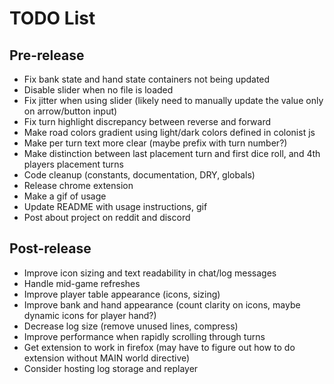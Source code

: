 # TODO List

## Pre-release

- Fix bank state and hand state containers not being updated
- Disable slider when no file is loaded
- Fix jitter when using slider (likely need to manually update the value only on arrow/button input)
- Fix turn highlight discrepancy between reverse and forward
- Make road colors gradient using light/dark colors defined in colonist js
- Make per turn text more clear (maybe prefix with turn number?)
- Make distinction between last placement turn and first dice roll, and 4th players placement turns
- Code cleanup (constants, documentation, DRY, globals)
- Release chrome extension
- Make a gif of usage
- Update README with usage instructions, gif
- Post about project on reddit and discord

## Post-release

- Improve icon sizing and text readability in chat/log messages
- Handle mid-game refreshes
- Improve player table appearance (icons, sizing)
- Improve bank and hand appearance (count clarity on icons, maybe dynamic icons for player hand?)
- Decrease log size (remove unused lines, compress)
- Improve performance when rapidly scrolling through turns
- Get extension to work in firefox (may have to figure out how to do extension without MAIN world directive)
- Consider hosting log storage and replayer
